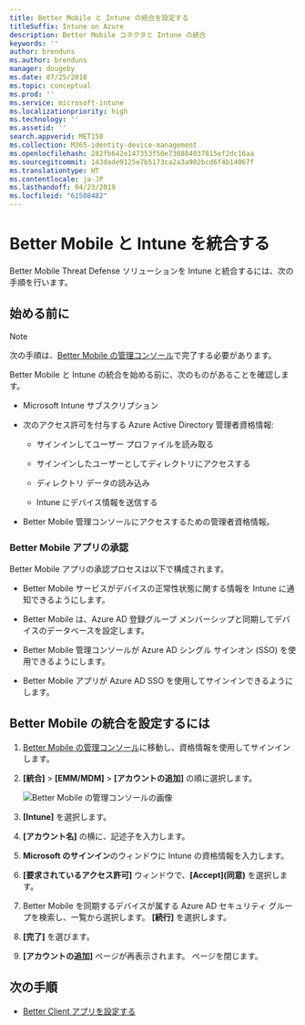 ```yaml
---
title: Better Mobile と Intune の統合を設定する
titleSuffix: Intune on Azure
description: Better Mobile コネクタと Intune の統合
keywords: ''
author: brenduns
ms.author: brenduns
manager: dougeby
ms.date: 07/25/2018
ms.topic: conceptual
ms.prod: ''
ms.service: microsoft-intune
ms.localizationpriority: high
ms.technology: ''
ms.assetid: ''
search.appverid: MET150
ms.collection: M365-identity-device-management
ms.openlocfilehash: 282fb642e147353f50e730884037815ef2dc16aa
ms.sourcegitcommit: 143dade9125e7b5173ca2a3a902bcd6f4b14067f
ms.translationtype: HT
ms.contentlocale: ja-JP
ms.lasthandoff: 04/23/2019
ms.locfileid: "61508482"
---
```

# <a name="integrate-better-mobile-with-intune"></a>Better Mobile と Intune を統合する

Better Mobile Threat Defense ソリューションを Intune と統合するには、次の手順を行います。

## <a name="before-you-begin"></a>始める前に

> [!NOTE]
> 次の手順は、[Better Mobile の管理コンソール](https://aad.bmobi.net)で完了する必要があります。

Better Mobile と Intune の統合を始める前に、次のものがあることを確認します。

-   Microsoft Intune サブスクリプション

-   次のアクセス許可を付与する Azure Active Directory 管理者資格情報:

    -   サインインしてユーザー プロファイルを読み取る

    -   サインインしたユーザーとしてディレクトリにアクセスする

    -   ディレクトリ データの読み込み

    -   Intune にデバイス情報を送信する

-   Better Mobile 管理コンソールにアクセスするための管理者資格情報。

### <a name="better-mobile-app-authorization"></a>Better Mobile アプリの承認

Better Mobile アプリの承認プロセスは以下で構成されます。

-   Better Mobile サービスがデバイスの正常性状態に関する情報を Intune に通知できるようにします。

-   Better Mobile は、Azure AD 登録グループ メンバーシップと同期してデバイスのデータベースを設定します。

-   Better Mobile 管理コンソールが Azure AD シングル サインオン (SSO) を使用できるようにします。

-   Better Mobile アプリが Azure AD SSO を使用してサインインできるようにします。

## <a name="to-set-up-better-mobile-integration"></a>Better Mobile の統合を設定するには

1. [Better Mobile の管理コンソール](https://aad.bmobi.net)に移動し、資格情報を使用してサインインします。
2. **[統合]** > **[EMM/MDM]** > **[アカウントの追加]** の順に選択します。

     ![Better Mobile の管理コンソールの画像](media/better_mobile_console.png)
 
3. **[Intune]** を選択します。
4. **[アカウント名]** の横に、記述子を入力します。 
5. **Microsoft のサインイン**のウィンドウに Intune の資格情報を入力します。
6. **[要求されているアクセス許可]** ウィンドウで、**[Accept]\(同意\)** を選択します。
7. Better Mobile を同期するデバイスが属する Azure AD セキュリティ グループを検索し、一覧から選択します。 **[続行]** を選択します。
8. **[完了]** を選びます。
9. **[アカウントの追加]** ページが再表示されます。 ページを閉じます。 

## <a name="next-steps"></a>次の手順

-   [Better Client アプリを設定する](mtd-apps-ios-app-configuration-policy-add-assign.md)
